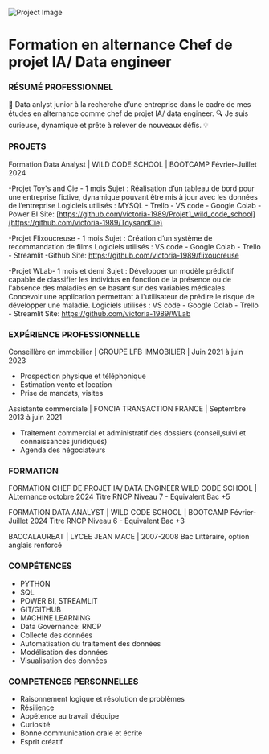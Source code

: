 ![Project Image](https://raw.githubusercontent.com/victoria-1989/portfolio/6d6fce7e3b7b7c8c131f5f730468815210dfb727/assets/Projet%20Supprimer%20un%20arri%C3%A8re-plan.png)

# Formation en alternance Chef de projet IA/ Data engineer


### RÉSUMÉ PROFESSIONNEL
🚀 Data anlyst junior à la recherche d’une entreprise dans le cadre de mes études en alternance comme chef de projet IA/ data engineer. 🔍 Je suis curieuse, dynamique et prête à relever de nouveaux défis. 💡

### PROJETS
Formation Data Analyst | WILD CODE SCHOOL | BOOTCAMP Février-Juillet 2024

-Projet Toy's and Cie - 1 mois 
Sujet : Réalisation d’un tableau de bord pour une entreprise fictive, dynamique pouvant être mis à jour avec les données de l’entreprise Logiciels utilisés : MYSQL - Trello - VS code - Google Colab - Power BI 
Site: [https://github.com/victoria-1989/Projet1_wild_code_school](https://github.com/victoria-1989/ToysandCie)

-Projet Flixoucreuse - 1 mois 
Sujet : Création d’un système de recommandation de films Logiciels utilisés : VS code - Google Colab - Trello - Streamlit -Github Site: https://github.com/victoria-1989/flixoucreuse

-Projet WLab- 1 mois et demi 
Sujet : Développer un modèle prédictif capable de classifier les individus en fonction de la présence ou de l'absence des maladies en se basant sur des variables médicales. Concevoir une application permettant à l'utilisateur de prédire le risque de développer une maladie. Logiciels utilisés : VS code - Google Colab - Trello - Streamlit 
Site: https://github.com/victoria-1989/WLab

### EXPÉRIENCE PROFESSIONNELLE
Conseillère en immobilier | GROUPE LFB IMMOBILIER | Juin 2021 à juin 2023
- Prospection physique et téléphonique
- Estimation vente et location
- Prise de mandats, visites
 
Assistante commerciale | FONCIA TRANSACTION FRANCE | Septembre 2013 à juin 2021 
- Traitement commercial et administratif des dossiers (conseil,suivi et connaissances juridiques) 
- Agenda des négociateurs

### FORMATION
FORMATION CHEF DE PROJET IA/ DATA ENGINEER WILD CODE SCHOOL | ALternance octobre 2024
Titre RNCP Niveau 7 - Equivalent Bac +5

FORMATION DATA ANALYST | WILD CODE SCHOOL | BOOTCAMP Février-Juillet 2024
Titre RNCP Niveau 6 - Equivalent Bac +3

BACCALAUREAT | LYCEE JEAN MACE | 2007-2008
Bac Littéraire, option anglais renforcé
 
### COMPÉTENCES
- PYTHON
- SQL 
- POWER BI, STREAMLIT 
- GIT/GITHUB 
- MACHINE LEARNING 
- Data Governance: RNCP
- Collecte des données 
- Automatisation du traitement des données 
- Modélisation des données 
- Visualisation des données

### COMPETENCES PERSONNELLES
- Raisonnement logique et résolution de problèmes 
- Résilience 
- Appétence au travail d’équipe 
- Curiosité 
- Bonne communication orale et écrite
- Esprit créatif
